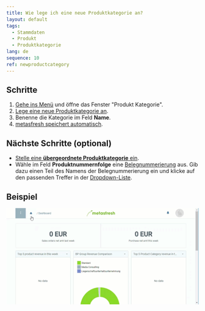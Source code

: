```yaml
---
title: Wie lege ich eine neue Produktkategorie an?
layout: default
tags:
  - Stammdaten
  - Produkt
  - Produktkategorie
lang: de
sequence: 10
ref: newproductcategory
---
```


## Schritte
1. [Gehe ins Menü](Menu) und öffne das Fenster "Produkt Kategorie".
1. [Lege eine neue Produktkategorie an](Neuer_Datensatz_Fenster_Webui).
1. Benenne die Kategorie im Feld **Name**.
1. [metasfresh speichert automatisch](Speicheranzeige).

## Nächste Schritte (optional)
- [Stelle eine **übergeordnete Produktkategorie** ein](Uebergeordnete_Produktkategorie).
- Wähle im Feld **Produktnummernfolge** eine [Belegnummerierung](Belegnummern_definieren) aus. Gib dazu einen Teil des Namens der Belegnummerierung ein und klicke auf den passenden Treffer in der [Dropdown-Liste](Keyboard_Shortcuts_Liste).


## Beispiel
![](assets/NeueProduktkategorie.gif)
